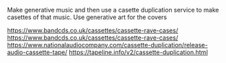 Make generative music and then use a casette duplication service to make casettes of that music.
Use generative art for the covers

https://www.bandcds.co.uk/cassettes/cassette-rave-cases/
https://www.bandcds.co.uk/cassettes/cassette-rave-cases/
https://www.nationalaudiocompany.com/cassette-duplication/release-audio-cassette-tape/
https://tapeline.info/v2/cassette-duplication.html